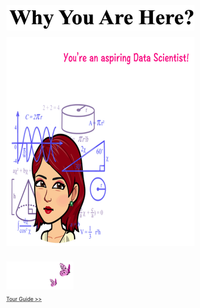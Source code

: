 <p align="center">
<img src="https://github.com/lady-h-world/My_Garden/blob/main/images/cover/why_here.png" width="532" height="69" />
</p>

<p align="center">
<img src="https://github.com/lady-h-world/My_Garden/blob/main/images/cover/why_yr_here_v4.gif" width="779" height="560" />
</p>


#

<p align="left">
<img src="https://github.com/lady-h-world/My_Garden/blob/main/images/follow_us.png" width="180" height="75" />
</p>


[Tour Guide >>][1]


[1]:https://github.com/lady-h-world/My_Garden/blob/main/reading_pages/tour_guide.md
